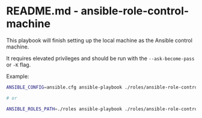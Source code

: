# README.md - ansible-role-control-machine

This playbook will finish setting up the local machine as the Ansible control
machine.

It requires elevated privileges and should be run with the `--ask-become-pass` 
or `-K` flag.

Example:

```bash
ANSIBLE_CONFIG=ansible.cfg ansible-playbook ./roles/ansible-role-control-machine/example-playbook.yaml -i localhost

# or

ANSIBLE_ROLES_PATH=./roles ansible-playbook ./roles/ansible-role-control-machine/example-playbook.yaml -i localhost
```
